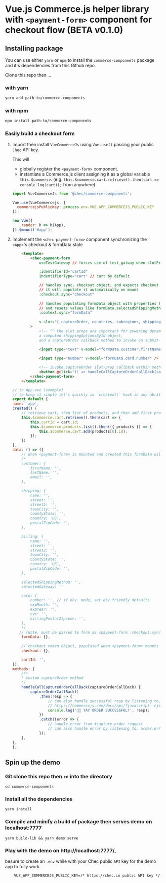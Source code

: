 # Vue.js Commerce.js helper library with `<payment-form>` component for checkout flow (BETA v0.1.0)

## Installing package

You can use either `yarn` or `npm` to install the `commerce-components` package and it's dependencies from this Github repo.

Clone this repo then ...

### with yarn
```sh
yarn add path-to/commerce-components
```

### with npm
```sh
npm install path-to/commerce-components
```

### Easily build a checkout form 

1. Import then install `VueCommerceJs` using `Vue.use()` passing your public `Chec` API key.

    This will 
    - globally register the `<payment-form>` component.
    - instantiate a Commerce.js client assigning it as a global variable `this.$commerce`. (e.g. `this.$commerce.cart.retrieve().then(cart => console.log(cart));` from anywhere)
    ```js
    import VueCommerceJs from '@chec/commerce-components';

    Vue.use(VueCommercejs, { 
      commercejsPublicKey: process.env.VUE_APP_COMMERCEJS_PUBLIC_KEY 
    });

    new Vue({
        render: h => h(App),
    }).$mount('#app');
    ```
2. Implement the `<chec-payment-form>` component synchronizing the `<App>`'s checkout & formData state
    ```html
        <template>
            <chec-payment-form
                useTestGateway // forces use of test_gatway when slotProp.captureOrder is called

                :identifierId="cartId"
                indentifierType="cart" // cart by default

                // handles sync. checkout object, and expects checkout value to empty object {}, 
                // it will populate it automatically on mount
                :checkout.sync="checkout"
        
                // handles populating formData object with properties (customer, card, shipping) for form input(s) to bind to with v-model
                // and resets values like formData.selectedShippingMethod on checkout token object change
                :context.sync="formData"
                
                v-slot="{ captureOrder, countries, subregions, shippingOptions, shippingOptionsById }"
            >
                <!-- ^^ the slot props are important for powering dynamic parts of the form, it provides the countries, subregions, and shippingOptions list,
                a computed shippingOptionsById object, 
                and a captureOrder callback method to invoke on submit-->

                <input type="text" v-model="formData.customer.firstName" />
                
                <input type="number" v-model="formData.card.number" />

                <!-- invoke captureOrder slot-prop callback within method to handle promise, resolving with response from capture-order request -->
                <button @click="() => handleCallCaptureOrderCallBack(captureOrder)">
            </chec-payment-form> 
        </template>
    ```
    ```js
    // in App.vue (example)
    // to keep it simple let's quickly in `created()` hook in any abritrary component retrieve a cart, setting it on state
    export default {
    name: 'app',
    created() {
        // retrieve cart, then list of products, and then add first product to cart
        this.$commerce.cart.retrieve().then(cart => {
            this.cartId = cart.id;
            this.$commerce.products.list().then(({ products }) => {
                this.$commerce.cart.add(products[0].id);
            });
        })
    },
    data: () => ({
        // when <payment-form> is mounted and created this formData will be transformed into the proper formData schema with properties 
        /* 
        customer: {
            firstName: '',
            lastName: '',
            email: '',
        },

        shipping: {
            name: '',
            street: '',
            street2: '',
            townCity: '',
            countyState: '',
            country: 'US',
            postalZipCode: '',
        },

        billing: {
            name: '',
            street: '',
            street2: '',
            townCity: '',
            countyState: '',
            country: 'US',
            postalZipCode: '',
        },

        selectedShippingMethod: '',
        selectedGateway: ''

        card: {
            number: '', // if dev. mode, set dev friendly defaults
            expMonth: '',
            expYear: '',
            cvc: '',
            billingPostalZipcode: '',
        },
        */
       // (Note, must be passed to form as <payment-form :checkout.sync="checkoutTokenObject"/>)
        formData: {}, 
        
        // checkout token object, populated when <payment-form> mounts and generates token, will be updated, and continuesly sync. with payment-form (Note, must be passed to form as <payment-form :checkout.sync="checkoutTokenObject"/>)
        checkout: {},

        cartId: '',
    }),
    methods: {
        /**
        * custom captureOrder method
        */
        handleCallCaptureOrderCallBack(captureOrderCallBack) {
            captureOrderCallBack()
                .then(resp => {
                    // can also handle successful resp by listening to, order:success, event on <payment-form>
                    // https://commercejs.com/docs/api/?javascript--cjs#capture-order
                    console.log('💸💸 YAY ORDER SUCCESSFUL!', resp);
                })
                .catch((error => {
                    // handle error from #capture-order request
                    // can also handle error by listening to, order:error, event on <payment-form>
                });
        },
    },
    };
    ```
## Spin up the demo

### Git clone this repo then `cd` into the directory 
```
cd commerce-components
```

### Install all the dependencies
```
yarn install
```

### Compile and minify a build of package then serves demo on localhost:7777
```
yarn build-lib && yarn demo:serve
```

### Play with the demo on http://localhost:7777/,
besure to create an `.env` while with your Chec public `API` key for the demo app to fully work.
```
    VUE_APP_COMMERCEJS_PUBLIC_KEY=/* https://chec.io public API key */
```

